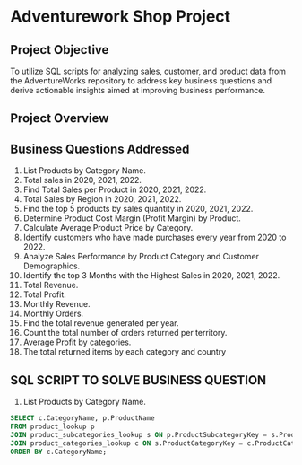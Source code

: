 # Adventurework Shop Project

## Project Objective
To utilize SQL scripts for analyzing sales, customer, and product data from the AdventureWorks repository to address key business questions and derive actionable insights aimed at improving business performance.

## Project Overview
## Business Questions Addressed
1. List Products by Category Name.
2. Total sales in 2020, 2021, 2022.
3. Find Total Sales per Product in 2020, 2021, 2022.
4. Total Sales by Region in 2020, 2021, 2022.
5. Find the top 5 products by sales quantity in 2020, 2021, 2022.
6. Determine Product Cost Margin (Profit Margin) by Product.
7. Calculate Average Product Price by Category.
8. Identify customers who have made purchases every year from 2020 to 2022.
9. Analyze Sales Performance by Product Category and Customer Demographics.
10. Identify the top 3 Months with the Highest Sales in 2020, 2021, 2022.
11. Total Revenue.
12. Total Profit.
13. Monthly Revenue.
14. Monthly Orders.
15. Find the total revenue generated per year.
16. Count the total number of orders returned per territory.
17. Average Profit by categories.
18. The total returned items by each category and country

## SQL SCRIPT TO SOLVE BUSINESS QUESTION

1. List Products by Category Name.
``` sql
SELECT c.CategoryName, p.ProductName
FROM product_lookup p
JOIN product_subcategories_lookup s ON p.ProductSubcategoryKey = s.ProductSubcategoryKey
JOIN product_categories_lookup c ON s.ProductCategoryKey = c.ProductCategoryKey
ORDER BY c.CategoryName;
```
